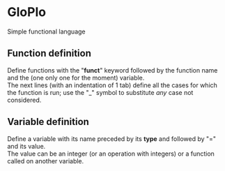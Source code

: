 # GloPlo
Simple functional language

## Function definition
Define functions with the "**funct**" keyword followed by the function name and the (one only one for the moment) variable.  
The next lines (with an indentation of 1 tab) define all the cases for which the function is run; use the "_" symbol to substitute _any_ case not considered.  

## Variable definition
Define a variable with its name preceded by its **type** and followed by "=" and its value.  
The value can be an integer (or an operation with integers) or a function called on another variable.
